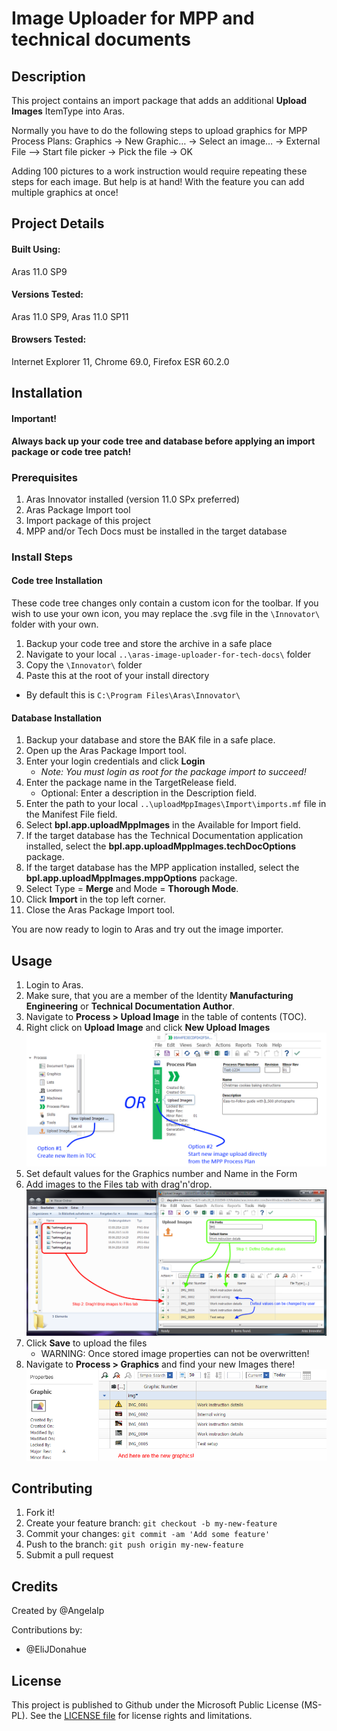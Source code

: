 # Image Uploader for MPP and technical documents

## Description

This project contains an import package that adds an additional **Upload Images** ItemType into Aras.

Normally you have to do the following steps to upload graphics for MPP Process Plans:
Graphics -> New Graphic… -> Select an image… ->  External File –> Start file picker -> Pick the file -> OK

Adding 100 pictures to a work instruction would require repeating these steps for each image.
But help is at hand!
With the feature you can add multiple graphics at once!

## Project Details

#### Built Using:
Aras 11.0 SP9

#### Versions Tested:
Aras 11.0 SP9, Aras 11.0 SP11

#### Browsers Tested:
Internet Explorer 11, Chrome 69.0, Firefox ESR 60.2.0

## Installation

#### Important!
**Always back up your code tree and database before applying an import package or code tree patch!**

### Prerequisites

1. Aras Innovator installed (version 11.0 SPx preferred)
2. Aras Package Import tool
3. Import package of this project
4. MPP and/or Tech Docs must be installed in the target database

### Install Steps

#### Code tree Installation
These code tree changes only contain a custom icon for the toolbar. If you wish to use your own icon, you may replace the .svg file in the `\Innovator\` folder with your own.

1. Backup your code tree and store the archive in a safe place
2. Navigate to your local `..\aras-image-uploader-for-tech-docs\` folder
3. Copy the `\Innovator\` folder 
4. Paste this at the root of your install directory
+ By default this is `C:\Program Files\Aras\Innovator\`

#### Database Installation
1. Backup your database and store the BAK file in a safe place.
2. Open up the Aras Package Import tool.
3. Enter your login credentials and click **Login**
    * _Note: You must login as root for the package import to succeed!_
4. Enter the package name in the TargetRelease field.
    * Optional: Enter a description in the Description field.
5. Enter the path to your local `..\uploadMppImages\Import\imports.mf` file in the Manifest File field.
6. Select **bpl.app.uploadMppImages** in the Available for Import field.
7. If the target database has the Technical Documentation application installed, select the **bpl.app.uploadMppImages.techDocOptions** package.
8. If the target database has the MPP application installed, select the **bpl.app.uploadMppImages.mppOptions** package.
9. Select Type = **Merge** and Mode = **Thorough Mode**.
10. Click **Import** in the top left corner.
11. Close the Aras Package Import tool.

You are now ready to login to Aras and try out the image importer.

## Usage

1. Login to Aras.
2. Make sure, that you are a member of the Identity **Manufacturing Engineering** or **Technical Documentation Author**.
3. Navigate to **Process > Upload Image** in the table of contents (TOC).
4. Right click on **Upload Image** and click **New Upload Images** 
![aras-image-uploader-for-tech-docs](./Screenshots/1_StartUploader.png)
5. Set default values for the Graphics number and Name in the Form
6. Add images to the Files tab with drag'n'drop.
![aras-image-uploader-for-tech-docs](./Screenshots/2_UploadImages.png)
7. Click **Save** to upload the files
    * WARNING: Once stored image properties can not be overwritten!
8. Navigate to **Process > Graphics** and find your new Images there!
![aras-image-uploader-for-tech-docs](./Screenshots/3_Result.png)

## Contributing

1. Fork it!
2. Create your feature branch: `git checkout -b my-new-feature`
3. Commit your changes: `git commit -am 'Add some feature'`
4. Push to the branch: `git push origin my-new-feature`
5. Submit a pull request

## Credits

Created by @AngelaIp

Contributions by:
* @EliJDonahue

## License

This project is published to Github under the Microsoft Public License (MS-PL). See the [LICENSE file](./LICENSE.md) for license rights and limitations.
